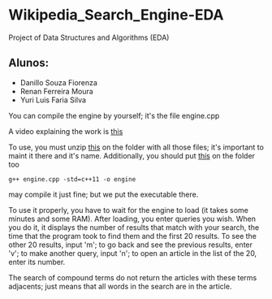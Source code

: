 # Wikipedia_Search_Engine-EDA
Project of Data Structures and Algorithms (EDA)

## Alunos:
* Danillo Souza Fiorenza
* Renan Ferreira Moura
* Yuri Luis Faria Silva

You can compile the engine by yourself; it's the file engine.cpp

A video explaining the work is [this](https://youtu.be/Oe5BwuJcyUU)

To use, you must unzip [this](https://drive.google.com/open?id=1KO26qevOJV0zXWZuFsWTu5Gd8jL8vuLm) on the folder with all those files; it's important to maint it there and it's name. Additionally, you should put [this](https://drive.google.com/open?id=1vBAM9ogjZvkheHhHvxF5BqH_JsFg3Oq6) on the folder too

```
g++ engine.cpp -std=c++11 -o engine
```
may compile it just fine; but we put the executable there.

To use it properly, you have to wait for the engine to load (it takes some minutes and some RAM).
After loading, you enter queries you wish. When you do it, it displays the number of results that match with your search, the time that the program took to find them and the first 20 results. To see the other 20 results, input 'm'; to go back and see the previous results, enter 'v'; to make another query, input 'n'; to open an article in the list of the 20, enter its number.

The search of compound terms do not return the articles with these terms adjacents; just means that all words in the search are in the article.

